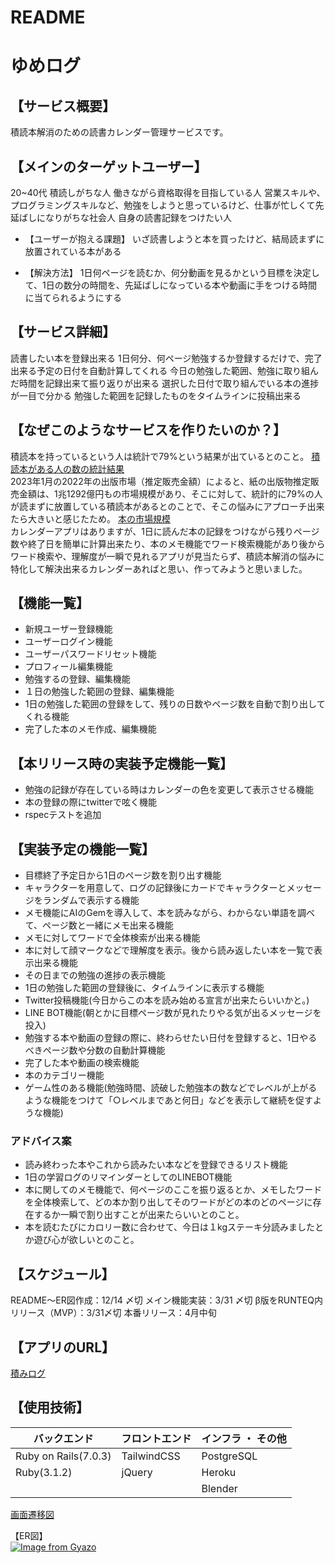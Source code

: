 # README

# ゆめログ

## 【サービス概要】<br>
積読本解消のための読書カレンダー管理サービスです。

## 【メインのターゲットユーザー】<br>

20~40代
積読しがちな人
働きながら資格取得を目指している人
営業スキルや、プログラミングスキルなど、勉強をしようと思っているけど、仕事が忙しくて先延ばしになりがちな社会人
自身の読書記録をつけたい人

* 【ユーザーが抱える課題】
いざ読書しようと本を買ったけど、結局読まずに放置されている本がある

* 【解決方法】
1日何ページを読むか、何分動画を見るかという目標を決定して、1日の数分の時間を、先延ばしになっている本や動画に手をつける時間に当てられるようにする

## 【サービス詳細】
読書したい本を登録出来る
1日何分、何ページ勉強するか登録するだけで、完了出来る予定の日付を自動計算してくれる
今日の勉強した範囲、勉強に取り組んだ時間を記録出来て振り返りが出来る
選択した日付で取り組んでいる本の進捗が一目で分かる
勉強した範囲を記録したものをタイムラインに投稿出来る

## 【なぜこのようなサービスを作りたいのか？】
積読本を持っているという人は統計で79%という結果が出ているとのこと。
[積読本がある人の数の統計結果](https://hon.jp/news/1.0/0/25587)<br>
2023年1月の2022年の出版市場（推定販売金額）によると、紙の出版物推定販売金額は、1兆1292億円もの市場規模があり、そこに対して、統計的に79%の人が読まずに放置している積読本があるとのことで、そこの悩みにアプローチ出来たら大きいと感じたため。
[本の市場規模](https://hon.jp/news/1.0/0/38832#:~:text=%E5%85%AC%E7%9B%8A%E7%A4%BE%E5%9B%A3%E6%B3%95%E4%BA%BA%E5%85%A8%E5%9B%BD%E5%87%BA%E7%89%88,%EF%BC%85%E5%A2%97%E3%81%A8%E3%81%AA%E3%81%A3%E3%81%9F%E3%80%82)<br>
カレンダーアプリはありますが、1日に読んだ本の記録をつけながら残りページ数や終了日を簡単に計算出来たり、本のメモ機能でワード検索機能があり後からワード検索や、理解度が一瞬で見れるアプリが見当たらず、積読本解消の悩みに特化して解決出来るカレンダーあればと思い、作ってみようと思いました。


## 【機能一覧】
- 新規ユーザー登録機能
- ユーザーログイン機能
- ユーザーパスワードリセット機能
- プロフィール編集機能
- 勉強するの登録、編集機能
- １日の勉強した範囲の登録、編集機能
- 1日の勉強した範囲の登録をして、残りの日数やページ数を自動で割り出してくれる機能
- 完了した本のメモ作成、編集機能

## 【本リリース時の実装予定機能一覧】
- 勉強の記録が存在している時はカレンダーの色を変更して表示させる機能
- 本の登録の際にtwitterで呟く機能
- rspecテストを追加

## 【実装予定の機能一覧】
- 目標終了予定日から1日のページ数を割り出す機能
- キャラクターを用意して、ログの記録後にカードでキャラクターとメッセージをランダムで表示する機能
- メモ機能にAIのGemを導入して、本を読みながら、わからない単語を調べて、ページ数と一緒にメモ出来る機能
- メモに対してワードで全体検索が出来る機能
- 本に対して顔マークなどで理解度を表示。後から読み返したい本を一覧で表示出来る機能
- その日までの勉強の進捗の表示機能
- 1日の勉強した範囲の登録後に、タイムラインに表示する機能
- Twitter投稿機能(今日からこの本を読み始める宣言が出来たらいいかと。)
- LINE BOT機能(朝とかに目標ページ数が見れたりやる気が出るメッセージを投入)
- 勉強する本や動画の登録の際に、終わらせたい日付を登録すると、1日やるべきページ数や分数の自動計算機能
- 完了した本や動画の検索機能
- 本のカテゴリー機能
- ゲーム性のある機能(勉強時間、読破した勉強本の数などでレベルが上がるような機能をつけて「○レベルまであと何日」などを表示して継続を促すような機能)

### アドバイス案
- 読み終わった本やこれから読みたい本などを登録できるリスト機能
- 1日の学習ログのリマインダーとしてのLINEBOT機能
- 本に関してのメモ機能で、何ページのここを振り返るとか、メモしたワードを全体検索して、どの本か割り出してそのワードがどの本のどのページに存在するか一瞬で割り出すことが出来たらいいとのこと。
- 本を読むたびにカロリー数に合わせて、今日は１kgステーキ分読みましたとか遊び心が欲しいとのこと。


## 【スケジュール】

README〜ER図作成：12/14 〆切
メイン機能実装：3/31 〆切
β版をRUNTEQ内リリース（MVP）：3/31〆切
本番リリース：4月中旬

## 【アプリのURL】
[積みログ](https://www.tsumilog.net/)

## 【使用技術】
|  バックエンド  |  フロントエンド  |  インフラ ・ その他 |
| ---- | ---- | ---- |
|  Ruby on Rails(7.0.3)  |  TailwindCSS  |  PostgreSQL  |
|  Ruby(3.1.2)  |  jQuery  |  Heroku  |
|    |    |  Blender |

[画面遷移図](https://www.figma.com/file/yTq0bQsHWISKMvBg7mlkXX/%E7%84%A1%E9%A1%8C?node-id=0%3A1&t=ol4j64oMJC5fHmsK-0)

【ER図】<br>
[![Image from Gyazo](https://i.gyazo.com/49337581e0e69c12e681baf7de996b07.png)](https://gyazo.com/49337581e0e69c12e681baf7de996b07)
